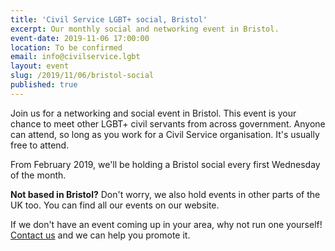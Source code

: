 ```yaml
---
title: 'Civil Service LGBT+ social, Bristol'
excerpt: Our monthly social and networking event in Bristol.
event-date: 2019-11-06 17:00:00
location: To be confirmed
email: info@civilservice.lgbt
layout: event
slug: /2019/11/06/bristol-social
published: true
---
```

Join us for a networking and social event in Bristol. This event is your chance to meet other LGBT+ civil servants from across government. Anyone can attend, so long as you work for a Civil Service organisation. It's usually free to attend.

From February 2019, we'll be holding a Bristol social every first Wednesday of the month.

**Not based in Bristol?** Don't worry, we also hold events in other parts of the UK too. You can find all our events on our website.

If we don't have an event coming up in your area, why not run one yourself! [Contact us](/about/contact-us/) and we can help you promote it.

